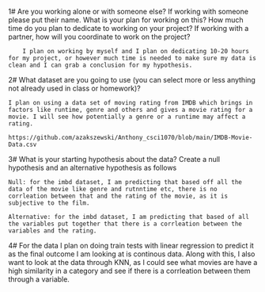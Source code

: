 1# Are you working alone or with someone else? If working with someone please put their name.
    What is your plan for working on this? How much time do you plan to dedicate to working on your project? If working with a partner, how will you coordinate to work on the project?

        I plan on working by myself and I plan on dedicating 10-20 hours for my project, or however much time is needed to make sure my data is clean and I can grab a conclusion for my hypothesis.


2# What dataset are you going to use (you can select more or less anything not already used in class or homework)? 

    I plan on using a data set of moving rating from IMDB which brings in factors like runtime, genre and others and gives a movie rating for a movie. I will see how potentially a genre or a runtime may affect a rating.

    https://github.com/azakszewski/Anthony_csci1070/blob/main/IMDB-Movie-Data.csv

3# What is your starting hypothesis about the data? Create a null hypothesis and an alternative hypothesis as follows

    Null: for the imbd dataset, I am predicting that based off all the data of the movie like genre and rutnntime etc, there is no corrleation between that and the rating of the movie, as it is subjective to the film.
    
    Alternative: for the imbd dataset, I am predicting that based of all the variables put together that there is a corrleation between the variables and the rating.

4# For the data I plan on doing train tests with linear regression to predict it as the final outcome I am looking at is continous data. Along with this, I also want to look at the data through KNN, as I could see what movies are have a high similarity in a category and see if there is a corrleation between them through a variable.
